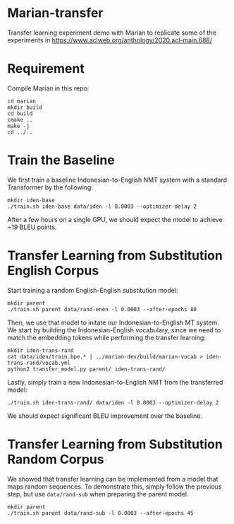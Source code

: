 # Marian-transfer
Transfer learning experiment demo with Marian to replicate some of the experiments in https://www.aclweb.org/anthology/2020.acl-main.688/

# Requirement
Compile Marian in this repo:

```
cd marian
mkdir build
cd build
cmake ..
make -j
cd ../..
```

# Train the Baseline

We first train a baseline Indonesian-to-English NMT system with a standard Transformer by the following:

```
mkdir iden-base
./train.sh iden-base data/iden -l 0.0003 --optimizer-delay 2
```

After a few hours on a single GPU, we should expect the model to achieve ~19 BLEU points.

# Transfer Learning from Substitution English Corpus

Start training a random English-English substitution model:

```
mkdir parent
./train.sh parent data/rand-enen -l 0.0003 --after-epochs 80
```

Then, we use that model to initate our Indonesian-to-English MT system.
We start by building the Indonesian-English vocabulary, since we need to match the embedding tokens while performing the transfer learning:

```
mkdir iden-trans-rand
cat data/iden/train.bpe.* | ../marian-dev/build/marian-vocab > iden-trans-rand/vocab.yml
python2 transfer_model.py parent/ iden-trans-rand/
```

Lastly, simply train a new Indonesian-to-English NMT from the transferred model:

```
./train.sh iden-trans-rand/ data/iden -l 0.0003 --optimizer-delay 2
```

We should expect significant BLEU improvement over the baseline.


# Transfer Learning from Substitution Random Corpus

We showed that transfer learning can be implemented from a model that maps random sequences. To demonstrate this, simply follow the previous step, but use `data/rand-sub` when preparing the parent model.

```
mkdir parent
./train.sh parent data/rand-sub -l 0.0003 --after-epochs 45
```
